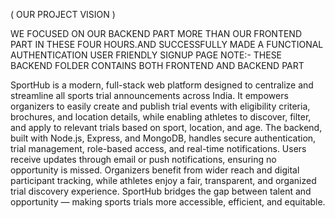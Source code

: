 ( OUR PROJECT VISION ) 

WE FOCUSED ON OUR BACKEND PART MORE THAN OUR FRONTEND PART IN THESE FOUR HOURS.AND SUCCESSFULLY MADE A FUNCTIONAL AUTHENTICATION USER FRIENDLY SIGNUP PAGE NOTE:- THESE BACKEND FOLDER CONTAINS BOTH FRONTEND AND BACKEND PART

SportHub is a modern, full-stack web platform designed to centralize and streamline all sports trial announcements across India. It empowers organizers to easily create and publish trial events with eligibility criteria, brochures, and location details, while enabling athletes to discover, filter, and apply to relevant trials based on sport, location, and age. The backend, built with Node.js, Express, and MongoDB, handles secure authentication, trial management, role-based access, and real-time notifications. Users receive updates through email or push notifications, ensuring no opportunity is missed. Organizers benefit from wider reach and digital participant tracking, while athletes enjoy a fair, transparent, and organized trial discovery experience. SportHub bridges the gap between talent and opportunity — making sports trials more accessible, efficient, and equitable.
